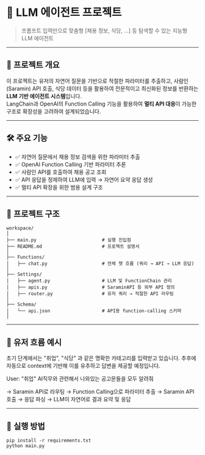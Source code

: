 # 🧠 LLM 에이전트 프로젝트

> 프롬프트 입력만으로 맞춤형 [채용 정보, 식당, ...] 등 탐색할 수 있는 지능형 LLM 에이전트

---

## 📌 프로젝트 개요

이 프로젝트는 유저의 자연어 질문을 기반으로 적절한 파라미터를 추출하고, 사람인(Saramin) API 호출, 식당 데이터 등을 활용하여 전문적이고 최신화된 정보를 반환하는 **LLM 기반 에이전트 시스템**입니다.  
LangChain과 OpenAI의 Function Calling 기능을 활용하여 **멀티 API 대응**이 가능한 구조로 확장성을 고려하여 설계되었습니다.

---

## 🛠️ 주요 기능

- ✅ 자연어 질문에서 채용 정보 검색을 위한 파라미터 추출
- ✅ OpenAI Function Calling 기반 파라미터 추론
- ✅ 사람인 API를 호출하여 채용 공고 조회
- ✅ API 응답을 정제하여 LLM에 입력 → 자연어 요약 응답 생성
- ✅ 멀티 API 확장을 위한 범용 설계 구조

---

## 📂 프로젝트 구조
```
workspace/
│
├── main.py                        # 실행 진입점
├── README.md                      # 프로젝트 설명서
│
├── Functions/
│   ├── chat.py                    # 전체 챗 흐름 (쿼리 → API → LLM 응답)
│
├── Settings/
│   ├── agent.py                   # LLM 및 FunctionChain 관리
│   ├── apis.py                    # SaraminAPI 등 외부 API 정의
│   ├── router.py                  # 유저 쿼리 → 적절한 API 라우팅
│
├── Schema/
│   └── api.json                   # API용 function-calling 스키마
│
```
---

## 💬 유저 흐름 예시
초기 단계에서는 "취업", "식당" 과 같은 명확한 카테고리를 입력받고 있습니다. 추후에 자동으로 context에 기반해 이를 유추하고 답변을 제공할 예정입니다.

User: "취업"  AI직무와 관련해서 나와있는 공고문들을 모두 알려줘

→ Saramin API로 라우팅
→ Function Calling으로 파라미터 추출
→ Saramin API 호출
→ 응답 파싱
→ LLM이 자연어로 결과 요약 및 응답

---

## 🚀 실행 방법

`pip install -r requirements.txt` \
`python main.py`